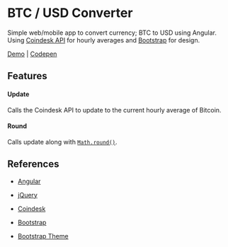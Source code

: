 # BTC / USD Converter
  		  
Simple web/mobile app to convert currency; BTC to USD using Angular. Using [Coindesk API](https://www.coindesk.com/api/) for hourly averages and [Bootstrap](http://getbootstrap.com/) for design.
	
[Demo](http://mnl.space/BTC-USD-Converter/) | [Codepen](https://codepen.io/manuelvargas1251/pen/qPOaVN)		
	
## Features		
	
#### **Update**		
Calls the Coindesk API to update to the current hourly average of Bitcoin.		
	
#### **Round**		
Calls update along with [`Math.round()`](https://developer.mozilla.org/en-US/docs/Web/JavaScript/Reference/Global_Objects/Math/round).		

## References		
 		
- [Angular](https://angularjs.org/)		

- [jQuery](https://jquery.com/)		
		
- [Coindesk](https://www.coindesk.com/api/)

- [Bootstrap](http://getbootstrap.com/)

- [Bootstrap Theme](https://bootswatch.com/)
